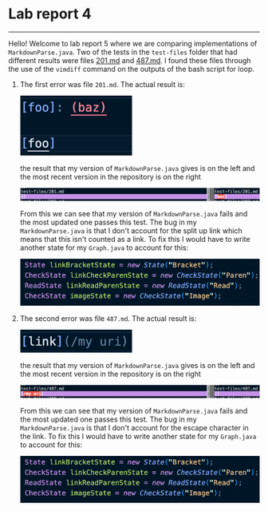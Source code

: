 # Lab report 4

---

Hello! Welcome to lab report 5 where we are comparing implementations of `MarkdownParse.java`. Two of the tests in the `test-files` folder that had different results were files [201.md](https://github.com/nidhidhamnani/markdown-parser/blob/main/test-files/201.md) and [487.md](https://github.com/nidhidhamnani/markdown-parser/blob/main/test-files/487.md). I found these files through the use of the `vimdiff` command on  the outputs of the bash script for loop.

1. The first error was file `201.md`. The actual result is:

    ![Image](imageslab5/201.png)

    the result that my version of `MarkdownParse.java` gives is on the left and the most recent version in the repository is on the right

    ![Image](imageslab5/201results.png)

    From this we can see that my version of `MarkdownParse.java` fails and the most updated one passes this test. The bug in my `MarkdownParse.java` is that I don't account for the split up link which means that this isn't counted as a link. To fix this I would have to write another state for my `Graph.java` to account for this:

    ![Image](imageslab5/fix.png)

2. The second error was file `487.md`. The actual result is:

    ![Image](imageslab5/487.png)

    the result that my version of `MarkdownParse.java` gives is on the left and the most recent version in the repository is on the right

    ![Image](imageslab5/487results.png)

    From this we can see that my version of `MarkdownParse.java` fails and the most updated one passes this test. The bug in my `MarkdownParse.java` is that I don't account for the escape character in the link. To fix this I would have to write another state for my `Graph.java` to account for this:

    ![Image](imageslab5/fix.png)